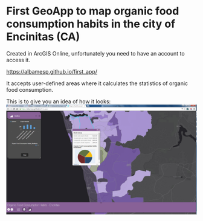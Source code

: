 # First GeoApp to map organic food consumption habits in the city of Encinitas (CA)

Created in ArcGIS Online, unfortunately you need to have an account to access it.  

https://albamesp.github.io/first_app/ 

It accepts user-defined areas where it calculates the statistics of organic food consumption. 

This is to give you an idea of how it looks:
![Screenshot WebApp Food Consumption Habits](Screenshot-Webapp.png?raw=true "Screenshot WebApp Food Consumption Habits")

